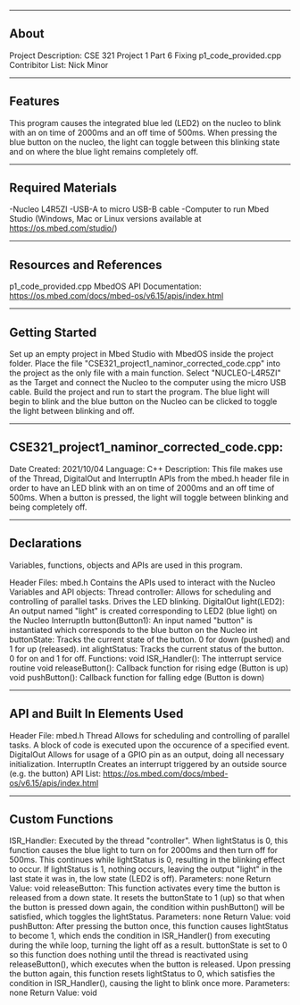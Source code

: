 -------------------
About
-------------------
Project Description: 	CSE 321 Project 1 Part 6
						Fixing p1_code_provided.cpp
Contribitor List:		Nick Minor


--------------------
Features
--------------------
This program causes the integrated blue led (LED2) on the nucleo to blink with an on time
of 2000ms and an off time of 500ms. When pressing the blue button on the nucleo, the light
can toggle between this blinking state and on where the blue light remains completely off.

--------------------
Required Materials
--------------------
-Nucleo L4R5ZI
-USB-A to micro USB-B cable
-Computer to run Mbed Studio (Windows, Mac or Linux versions available at https://os.mbed.com/studio/)

--------------------
Resources and References
--------------------
p1_code_provided.cpp
MbedOS API Documentation: 
	https://os.mbed.com/docs/mbed-os/v6.15/apis/index.html


--------------------
Getting Started
--------------------
Set up an empty project in Mbed Studio with MbedOS inside the project folder. Place the file "CSE321_project1_naminor_corrected_code.cpp" into the project as the only file with a main function. Select "NUCLEO-L4R5ZI" as the Target and connect the Nucleo to the computer using the micro USB cable. Build the project and run to start the program. The blue light will begin to blink and the blue button on the Nucleo can be clicked to toggle the light between blinking and off.

--------------------
CSE321_project1_naminor_corrected_code.cpp:
--------------------
Date Created: 2021/10/04
Language: C++
Description:
	This file makes use of the Thread, DigitalOut and InterruptIn APIs from the mbed.h
	header file in order to have an LED blink with an on time of 2000ms and an off time
	of 500ms. When a button is pressed, the light will toggle between blinking and being 
	completely off.

----------
Declarations
----------
Variables, functions, objects and APIs are used in this program.

Header Files:
	mbed.h
		Contains the APIs used to interact with the Nucleo
Variables and API objects:
	Thread controller:
		Allows for scheduling and controlling of parallel tasks. Drives the LED blinking.
	DigitalOut light(LED2):
		An output named "light" is created corresponding to LED2 (blue light) on the Nucleo
	InterruptIn button(Button1):
		An input named "button" is instantiated which corresponds to the blue button on the Nucleo
	int buttonState:
		Tracks the current state of the button. 0 for down (pushed) and 1 for up (released).
	int alightStatus:
		Tracks the current status of the button. 0 for on and 1 for off.
Functions:
	void ISR_Handler():
		The intterrupt service routine
	void releaseButton():
		Callback function for rising edge (Button is up)
	void pushButton():
		Callback function for falling edge (Button is down)

----------
API and Built In Elements Used
----------
Header File: mbed.h
	Thread
		Allows for scheduling and controlling of parallel tasks. A block of code is executed upon the occurence of a specified event.
	DigitalOut
		Allows for usage of a GPIO pin as an output, doing all necessary initialization.
	InterruptIn
		Creates an interrupt triggered by an outside source (e.g. the button)
API List: https://os.mbed.com/docs/mbed-os/v6.15/apis/index.html

----------
Custom Functions
----------

ISR_Handler:
	Executed by the thread "controller". When lightStatus is 0, this function causes the blue light to turn on for 2000ms and then turn off for 500ms. This continues while lightStatus is 0, resulting in the blinking effect to occur. If lightStatus is 1, nothing occurs, leaving the output "light" in the last state it was in, the low state (LED2 is off).
		Parameters: 	none
		Return Value:	void
releaseButton:
	This function activates every time the button is released from a down state. It resets the buttonState to 1 (up) so that when the button is pressed down again, the condition within pushButton() will be satisfied, which toggles the lightStatus.
		Parameters: 	none
		Return Value:	void
pushButton:
	After pressing the button once, this function causes lightStatus to become 1, which ends the condition in ISR_Handler() from executing during the while loop, turning the light off as a result. buttonState is set to 0 so this function does nothing until the thread is reactivated using releaseButton(), which executes when the button is released. 
	Upon pressing the button again, this function resets lightStatus to 0, which satisfies the condition in ISR_Handler(), causing the light to blink once more.
		Parameters: 	none
		Return Value:	void